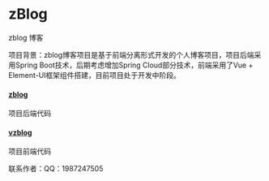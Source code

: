 # zBlog
zblog 博客

项目背景：zblog博客项目是基于前端分离形式开发的个人博客项目，项目后端采用Spring Boot技术，后期考虑增加Spring Cloud部分技术，前端采用了Vue + Element-UI框架组件搭建，目前项目处于开发中阶段。

#### [zblog](https://github.com/Joues/zBlog/tree/main/zblog) 
项目后端代码

#### [vzblog](https://github.com/Joues/zBlog/tree/main/zblogv) 
项目前端代码

联系作者：QQ：1987247505
